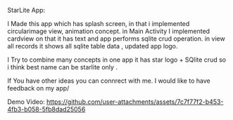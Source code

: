 StarLite App:

I Made this app which has splash screen, in that i implemented circularimage view, animation concept. in Main Activity I implemented cardview on that it has text and app performs sqlite crud operation. in view all records it shows all sqlite table data , updated app logo. 

I Try to combine many concepts in one app it has star logo + SQlite crud so i think best name can be starlite only .

If You have other ideas you can connrect with me. I would like to have feedback on my app/

Demo Video: 
https://github.com/user-attachments/assets/7c7f77f2-b453-4fb3-b058-5fb8dad25056
